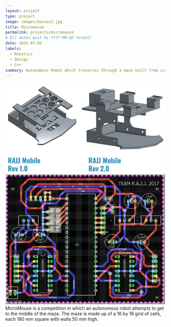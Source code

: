 ```yaml
---
layout: project
type: project
image: images/mousev2.jpg
title: Micromouse
permalink: projects/micromouse
# All dates must be YYYY-MM-DD format!
date: 2015-07-01
labels:
  - Robotics
  - Design
  - C++
summary: Autonomous Robot which traverses through a maze built from scratch
---
```

<div class="ui medium rounded images">
  <img class="ui image" src="../images/cad.png">
  <img class="ui image" src="../images/pcbschematic.png">
</div>
MicroMouse is a competition in which an autonomous robot attempts to get to the middle of the maze. The maze is made up of a 16 by 16 grid of cells, each 180 mm square with walls 50 mm high.


